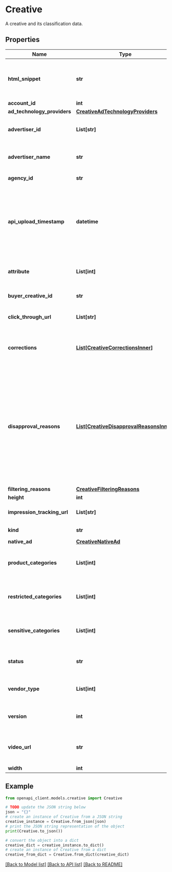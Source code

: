 # Creative

A creative and its classification data.

## Properties

Name | Type | Description | Notes
------------ | ------------- | ------------- | -------------
**html_snippet** | **str** | The HTML snippet that displays the ad when inserted in the web page. If set, videoURL should not be set. | [optional] 
**account_id** | **int** | Account id. | [optional] 
**ad_technology_providers** | [**CreativeAdTechnologyProviders**](CreativeAdTechnologyProviders.md) |  | [optional] 
**advertiser_id** | **List[str]** | Detected advertiser id, if any. Read-only. This field should not be set in requests. | [optional] 
**advertiser_name** | **str** | The name of the company being advertised in the creative. | [optional] 
**agency_id** | **str** | The agency id for this creative. | [optional] 
**api_upload_timestamp** | **datetime** | The last upload timestamp of this creative if it was uploaded via API. Read-only. The value of this field is generated, and will be ignored for uploads. (formatted RFC 3339 timestamp). | [optional] 
**attribute** | **List[int]** | All attributes for the ads that may be shown from this snippet. | [optional] 
**buyer_creative_id** | **str** | A buyer-specific id identifying the creative in this ad. | [optional] 
**click_through_url** | **List[str]** | The set of destination urls for the snippet. | [optional] 
**corrections** | [**List[CreativeCorrectionsInner]**](CreativeCorrectionsInner.md) | Shows any corrections that were applied to this creative. Read-only. This field should not be set in requests. | [optional] 
**disapproval_reasons** | [**List[CreativeDisapprovalReasonsInner]**](CreativeDisapprovalReasonsInner.md) | The reasons for disapproval, if any. Note that not all disapproval reasons may be categorized, so it is possible for the creative to have a status of DISAPPROVED with an empty list for disapproval_reasons. In this case, please reach out to your TAM to help debug the issue. Read-only. This field should not be set in requests. | [optional] 
**filtering_reasons** | [**CreativeFilteringReasons**](CreativeFilteringReasons.md) |  | [optional] 
**height** | **int** | Ad height. | [optional] 
**impression_tracking_url** | **List[str]** | The set of urls to be called to record an impression. | [optional] 
**kind** | **str** | Resource type. | [optional] [default to 'adexchangebuyer#creative']
**native_ad** | [**CreativeNativeAd**](CreativeNativeAd.md) |  | [optional] 
**product_categories** | **List[int]** | Detected product categories, if any. Read-only. This field should not be set in requests. | [optional] 
**restricted_categories** | **List[int]** | All restricted categories for the ads that may be shown from this snippet. | [optional] 
**sensitive_categories** | **List[int]** | Detected sensitive categories, if any. Read-only. This field should not be set in requests. | [optional] 
**status** | **str** | Creative serving status. Read-only. This field should not be set in requests. | [optional] 
**vendor_type** | **List[int]** | All vendor types for the ads that may be shown from this snippet. | [optional] 
**version** | **int** | The version for this creative. Read-only. This field should not be set in requests. | [optional] 
**video_url** | **str** | The URL to fetch a video ad. If set, HTMLSnippet and the nativeAd should not be set. | [optional] 
**width** | **int** | Ad width. | [optional] 

## Example

```python
from openapi_client.models.creative import Creative

# TODO update the JSON string below
json = "{}"
# create an instance of Creative from a JSON string
creative_instance = Creative.from_json(json)
# print the JSON string representation of the object
print(Creative.to_json())

# convert the object into a dict
creative_dict = creative_instance.to_dict()
# create an instance of Creative from a dict
creative_from_dict = Creative.from_dict(creative_dict)
```
[[Back to Model list]](../README.md#documentation-for-models) [[Back to API list]](../README.md#documentation-for-api-endpoints) [[Back to README]](../README.md)


